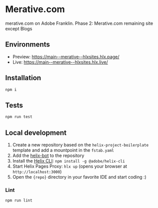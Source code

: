 # Merative.com
merative.com on Adobe Franklin.
Phase 2: Merative.com remaining site except Blogs

## Environments
- Preview: https://main--merative--hlxsites.hlx.page/
- Live: https://main--merative--hlxsites.hlx.live/

## Installation

```sh
npm i
```

## Tests

```sh
npm run test
```

## Local development

1. Create a new repository based on the `helix-project-boilerplate` template and add a mountpoint in the `fstab.yaml`
1. Add the [helix-bot](https://github.com/apps/helix-bot) to the repository
1. Install the [Helix CLI](https://github.com/adobe/helix-cli): `npm install -g @adobe/helix-cli`
1. Start Helix Pages Proxy: `hlx up` (opens your browser at `http://localhost:3000`)
1. Open the `{repo}` directory in your favorite IDE and start coding :)

### Lint

```sh
npm run lint
```